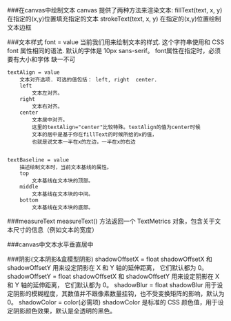 ###在canvas中绘制文本
	canvas 提供了两种方法来渲染文本:
		fillText(text, x, y)
			在指定的(x,y)位置填充指定的文本
		strokeText(text, x, y)
			在指定的(x,y)位置绘制文本边框
			
###文本样式
	font = value
		当前我们用来绘制文本的样式. 这个字符串使用和 CSS font 属性相同的语法. 
		默认的字体是 10px sans-serif。
		font属性在指定时，必须要有大小和字体 缺一不可
		
	textAlign = value
		文本对齐选项. 可选的值包括： left, right  center. 
		left
			文本左对齐。
		right
			文本右对齐。
		center
			文本居中对齐。
			这里的textAlign="center"比较特殊。textAlign的值为center时候
			文本的居中是基于你在fillText的时候所给的x的值，
			也就是说文本一半在x的左边，一半在x的右边
		
	
	textBaseline = value
		描述绘制文本时，当前文本基线的属性。
		top
			文本基线在文本块的顶部。
		middle
			文本基线在文本块的中间。
		bottom
			文本基线在文本块的底部。

###measureText
	measureText() 方法返回一个 TextMetrics 对象，包含关于文本尺寸的信息（例如文本的宽度）
		
###canvas中文本水平垂直居中
	
	
###阴影(文本阴影&盒模型阴影)
	shadowOffsetX = float
		shadowOffsetX 和 shadowOffsetY 用来设定阴影在 X 和 Y 轴的延伸距离，
		它们默认都为 0。
	shadowOffsetY = float
		shadowOffsetX 和 shadowOffsetY 用来设定阴影在 X 和 Y 轴的延伸距离，
		它们默认都为 0。
	shadowBlur = float
		shadowBlur 用于设定阴影的模糊程度，其数值并不跟像素数量挂钩，也不受变换矩阵的影响，默认为 0。
	shadowColor = color(必需项)
		shadowColor 是标准的 CSS 颜色值，用于设定阴影颜色效果，默认是全透明的黑色。
	
	
		